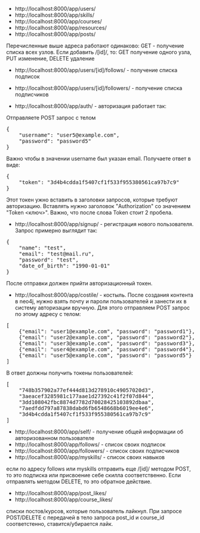 - http://localhost:8000/app/users/
- http://localhost:8000/app/skills/
- http://localhost:8000/app/courses/
- http://localhost:8000/app/resources/
- http://localhost:8000/app/posts/

Перечисленные выше адреса работают одинаково: GET - получение списка всех узлов. Eсли добавить /[id]/, то: GET получение одного узла, PUT изменение, DELETE удаление

- http://localhost:8000/app/users/[id]/follows/ - получение списка подписок
- http://localhost:8000/app/users/[id]/followers/ - получение списка подписчиков



- http://localhost:8000/app/auth/ - авторизация работает так:

Отправляете POST запрос с телом
<pre>{
    "username": "user5@example.com",
    "password": "password5"
}</pre>
Важно чтобы в значении username был указан email. Получаете ответ в виде:
<pre>{
    "token": "3d4b4cdda1f5407cf1f533f955380561ca97b7c9"
}</pre>
Этот токен ужно вставить в заголовки запросов, которые требуют авторизацию. Вставлять нужно заголовок "Authorization" со значением "Token  <ключ>". Важно, что после слова Token стоит 2 пробела. 

- http://localhost:8000/app/signup/ - регистрация нового пользователя. Запрос примерно выглядит так: 
<pre>{
    "name": "test",
    "email": "test@mail.ru",
    "password": "test",
    "date_of_birth": "1990-01-01"
}</pre>
После отправки должен прийти авторизационный токен.

- http://localhost:8000/app/costile/ - костыль. После создания контента в neo4j, нужно взять почту и пароли пользователей и занести их в систему авторизации вручную. Для этого отправляем POST запрос по этому адресу с телом:
<pre>[
    {"email": "user1@example.com", "password": "password1"},
    {"email": "user2@example.com", "password": "password2"},
    {"email": "user3@example.com", "password": "password3"},
    {"email": "user4@example.com", "password": "password4"},
    {"email": "user5@example.com", "password": "password5"}
]</pre>
В ответ должны получить токены пользователей:
<pre>[
    "748b357902a77ef444d813d278910c49057020d3",
    "3aeacef3285981c177aae1d27392c41f2f07d844",
    "3dd108042fbc8874d7782d70028425103892dbaa",
    "7aedfdd797a87838dabd6fb6548668b6019ee4e6",
    "3d4b4cdda1f5407cf1f533f955380561ca97b7c9"
]</pre>


- http://localhost:8000/app/self/ - получение общей информации об авторизованном пользователе
- http://localhost:8000/app/follows/ - список своих подписок
- http://localhost:8000/app/followers/ - список своих подписчиков
- http://localhost:8000/app/myskills/ - список своих навыков

если по адресу follows или myskills отправить еще /[id]/ методом POST, то это подписка или присвоение себе скилла соответственно. Если отправлять методом DELETE, то это обратное действие.

- http://localhost:8000/app/post_likes/
- http://localhost:8000/app/course_likes/

списки постов/курсов, которые пользователь лайкнул. При запросе POST/DELETE с передачей в тело запроса post_id и course_id соответстенно, ставится/убирается лайк.

